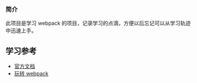 ### 简介

此项目是学习 webpack 的项目，记录学习的点滴，方便以后忘记可以从学习轨迹中迅速上手。

## 学习参考

- [官方文档](https://webpack.js.org/)
- [玩转 webpack](https://time.geekbang.org/course/intro/100028901)
